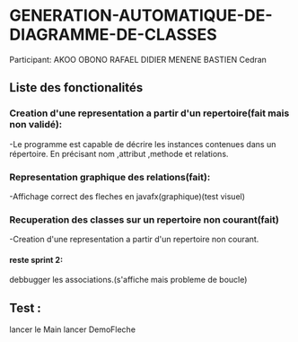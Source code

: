 # GENERATION-AUTOMATIQUE-DE-DIAGRAMME-DE-CLASSES
Participant:
AKOO OBONO RAFAEL DIDIER MENENE
BASTIEN Cedran

## Liste des fonctionalités

### Creation d'une representation a partir d'un repertoire(fait mais non validé):
-Le programme est capable de décrire les instances contenues dans un répertoire.
    En précisant nom ,attribut ,methode et relations.

### Representation graphique des relations(fait):
-Affichage correct des fleches en javafx(graphique)(test visuel)

### Recuperation des classes sur un repertoire non courant(fait)
-Creation d'une representation a partir d'un repertoire non courant.

#### reste sprint 2:
debbugger les associations.(s'affiche mais probleme de boucle)

## Test :
lancer le Main
lancer DemoFleche
